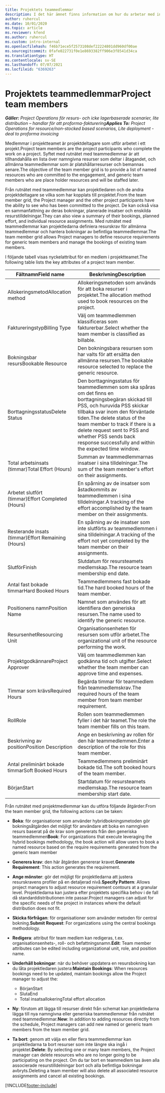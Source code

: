 ```yaml
---
title: Projektets teammedlemmar
description: I det här ämnet finns information om hur du arbetar med information om medlemmar i projektteam, attribut och schemaläggning.
author: ruhercul
ms.date: 10/01/2020
ms.topic: article
ms.reviewer: kfend
ms.author: ruhercul
ms.custom: intro-internal
ms.openlocfilehash: f46b71ece5f2573108def22224801dd960df00ae
ms.sourcegitcommit: 0fafe022731f0e1e8693382ff906e3f8541d34ca
ms.translationtype: HT
ms.contentlocale: sv-SE
ms.lasthandoff: 07/07/2021
ms.locfileid: "6369263"
---
```

# <a name="project-team-members"></a><span data-ttu-id="e5b8d-103">Projektets teammedlemmar</span><span class="sxs-lookup"><span data-stu-id="e5b8d-103">Project team members</span></span>

<span data-ttu-id="e5b8d-104">_**Gäller:** Project Operations för resurs- och icke lagerbaserade scenarier, lite distribution – handlar för att proforma-fakturering_</span><span class="sxs-lookup"><span data-stu-id="e5b8d-104">_**Applies To:** Project Operations for resource/non-stocked based scenarios, Lite deployment - deal to proforma invoicing_</span></span>

<span data-ttu-id="e5b8d-105">Medlemmar i projektteamet är projektdeltagare som utför arbetet i ett projekt.</span><span class="sxs-lookup"><span data-stu-id="e5b8d-105">Project team members are the project participants who complete the work on a project.</span></span> <span data-ttu-id="e5b8d-106">Syftet med rutnätet med teammedlemmar är att tillhandahålla en lista över namngivna resurser som deltar i åtagandet, och allmänna teammedlemmar som är platshållarresurser och bemannas senare.</span><span class="sxs-lookup"><span data-stu-id="e5b8d-106">The objective of the team member grid is to provide a list of named resources who are committed to the engagement, and generic team members who are place holder resources and will be staffed later.</span></span>

<span data-ttu-id="e5b8d-107">Från rutnätet med teammedlemmar kan projektledaren och de andra projektdeltagare se vilka som har kopplats till projektet.</span><span class="sxs-lookup"><span data-stu-id="e5b8d-107">From the team member grid, the Project manager and the other project participants have the ability to see who has been committed to the project.</span></span> <span data-ttu-id="e5b8d-108">De kan också visa en sammanfattning av deras bokningar, planerade insatser och enskilda resurstilldelningar.</span><span class="sxs-lookup"><span data-stu-id="e5b8d-108">They can also view a summary of their bookings, planned effort, and individual resource assignments.</span></span> <span data-ttu-id="e5b8d-109">Med rutnätet med teammedlemmar kan projektledarna definiera resurskrav för allmänna teammedlemmar och hantera bokningar av befintliga teammedlemmar.</span><span class="sxs-lookup"><span data-stu-id="e5b8d-109">The team member grid allows Project managers to define resource requirements for generic team members and manage the bookings of existing team members.</span></span>

<span data-ttu-id="e5b8d-110">I följande tabell visas nyckelattribut för en medlem i projektteamet.</span><span class="sxs-lookup"><span data-stu-id="e5b8d-110">The following table lists the key attributes of a project team member.</span></span>

| <span data-ttu-id="e5b8d-111">Fältnamn</span><span class="sxs-lookup"><span data-stu-id="e5b8d-111">Field name</span></span>          | <span data-ttu-id="e5b8d-112">Beskrivning</span><span class="sxs-lookup"><span data-stu-id="e5b8d-112">Description</span></span>                                                                                                                                                                  |
|--------------------------|-----------------------------------------------------------------------------------------------------------------------------------------------------------------------------------|
| <span data-ttu-id="e5b8d-113">Allokeringsmetod</span><span class="sxs-lookup"><span data-stu-id="e5b8d-113">Allocation method</span></span>        | <span data-ttu-id="e5b8d-114">Allokeringsmetoden som används för att boka resurser i projektet.</span><span class="sxs-lookup"><span data-stu-id="e5b8d-114">The allocation method used to book resources on the project.</span></span>                                                                         |
| <span data-ttu-id="e5b8d-115">Faktureringstyp</span><span class="sxs-lookup"><span data-stu-id="e5b8d-115">Billing Type</span></span>             | <span data-ttu-id="e5b8d-116">Välj om teammedlemmen klassificeras som fakturerbar.</span><span class="sxs-lookup"><span data-stu-id="e5b8d-116">Select whether the team member is classified as billable.</span></span>                                                                                                                                       |
| <span data-ttu-id="e5b8d-117">Bokningsbar resurs</span><span class="sxs-lookup"><span data-stu-id="e5b8d-117">Bookable Resource</span></span>        | <span data-ttu-id="e5b8d-118">Den bokningsbara resursen som har valts för att ersätta den allmänna resursen.</span><span class="sxs-lookup"><span data-stu-id="e5b8d-118">The bookable resource selected to replace the generic resource.</span></span>                                                                                                                   |
| <span data-ttu-id="e5b8d-119">Borttagningsstatus</span><span class="sxs-lookup"><span data-stu-id="e5b8d-119">Delete Status</span></span>            | <span data-ttu-id="e5b8d-120">Den borttagningsstatus för teammedlemmen som ska spåras om det finns en borttagningsbegäran skickad till PSS, och huruvida PSS skickar tillbaka svar inom den förväntade tiden.</span><span class="sxs-lookup"><span data-stu-id="e5b8d-120">The delete status of the team member to track if there is a delete request sent to PSS and whether PSS sends back response successfully and within the expected time window.</span></span> |
| <span data-ttu-id="e5b8d-121">Total arbetsinsats (timmar)</span><span class="sxs-lookup"><span data-stu-id="e5b8d-121">Total Effort (Hours)</span></span>     | <span data-ttu-id="e5b8d-122">Summan av teammedlemmarnas insatser i sina tilldelningar.</span><span class="sxs-lookup"><span data-stu-id="e5b8d-122">The sum of the team member's effort on their assignments.</span></span>                                                                                                                         |
| <span data-ttu-id="e5b8d-123">Arbetet slutfört (timmar)</span><span class="sxs-lookup"><span data-stu-id="e5b8d-123">Effort Completed (Hours)</span></span> | <span data-ttu-id="e5b8d-124">En spårning av de insatser som åstadkommits av teammedlemmen i sina tilldelningar.</span><span class="sxs-lookup"><span data-stu-id="e5b8d-124">A tracking of the effort accomplished by the team member on their assignments.</span></span>                                                                                           |
| <span data-ttu-id="e5b8d-125">Resterande insats (timmar)</span><span class="sxs-lookup"><span data-stu-id="e5b8d-125">Effort Remaining (Hours)</span></span> | <span data-ttu-id="e5b8d-126">En spårning av de insatser som inte slutförts av teammedlemmen i sina tilldelningar.</span><span class="sxs-lookup"><span data-stu-id="e5b8d-126">A tracking of the effort not yet completed by the team member on their assignments.</span></span>                                                                                    |
| <span data-ttu-id="e5b8d-127">Slutför</span><span class="sxs-lookup"><span data-stu-id="e5b8d-127">Finish</span></span>                   | <span data-ttu-id="e5b8d-128">Slutdatum för resursteamets medlemskap.</span><span class="sxs-lookup"><span data-stu-id="e5b8d-128">The resource team membership end date.</span></span>                                                                                                                                            |
| <span data-ttu-id="e5b8d-129">Antal fast bokade timmar</span><span class="sxs-lookup"><span data-stu-id="e5b8d-129">Hard Booked Hours</span></span>        | <span data-ttu-id="e5b8d-130">Teammedlemmens fast bokade tid.</span><span class="sxs-lookup"><span data-stu-id="e5b8d-130">The hard booked hours of the team member.</span></span>                                                                                                                                                                |
| <span data-ttu-id="e5b8d-131">Positionens namn</span><span class="sxs-lookup"><span data-stu-id="e5b8d-131">Position Name</span></span>            | <span data-ttu-id="e5b8d-132">Namnet som användes för att identifiera den generiska resursen.</span><span class="sxs-lookup"><span data-stu-id="e5b8d-132">The name used to identify the generic resource.</span></span>                                                                                                                                   |
| <span data-ttu-id="e5b8d-133">Resursenhet</span><span class="sxs-lookup"><span data-stu-id="e5b8d-133">Resourcing Unit</span></span>          | <span data-ttu-id="e5b8d-134">Organisationsenheten för resursen som utför arbetet.</span><span class="sxs-lookup"><span data-stu-id="e5b8d-134">The organizational unit of the resource performing the work.</span></span>                                                                                                                      |
| <span data-ttu-id="e5b8d-135">Projektgodkännare</span><span class="sxs-lookup"><span data-stu-id="e5b8d-135">Project Approver</span></span>         | <span data-ttu-id="e5b8d-136">Välj om teammedlemmen kan godkänna tid och utgifter.</span><span class="sxs-lookup"><span data-stu-id="e5b8d-136">Select whether the team member can approve time and expenses.</span></span>                                                                                                                     |
| <span data-ttu-id="e5b8d-137">Timmar som krävs</span><span class="sxs-lookup"><span data-stu-id="e5b8d-137">Required Hours</span></span>           | <span data-ttu-id="e5b8d-138">Begärda timmar för teammedlem från teammedlemskrav.</span><span class="sxs-lookup"><span data-stu-id="e5b8d-138">The required hours of the team member from team member requirement.</span></span>                                                                                                                       |
| <span data-ttu-id="e5b8d-139">Roll</span><span class="sxs-lookup"><span data-stu-id="e5b8d-139">Role</span></span>                     | <span data-ttu-id="e5b8d-140">Rollen som teammedlemmen fyller i det här teamet.</span><span class="sxs-lookup"><span data-stu-id="e5b8d-140">The role the team member fills on this team.</span></span>                                                                                                                                |
| <span data-ttu-id="e5b8d-141">Beskrivning av position</span><span class="sxs-lookup"><span data-stu-id="e5b8d-141">Position Description</span></span>     | <span data-ttu-id="e5b8d-142">Ange en beskrivning av rollen för den här teammedlemmen.</span><span class="sxs-lookup"><span data-stu-id="e5b8d-142">Enter a description of the role for this team member.</span></span>                                                                                                                             |
| <span data-ttu-id="e5b8d-143">Antal preliminärt bokade timmar</span><span class="sxs-lookup"><span data-stu-id="e5b8d-143">Soft Booked Hours</span></span>        | <span data-ttu-id="e5b8d-144">Teammedlemmens preliminärt bokade tid.</span><span class="sxs-lookup"><span data-stu-id="e5b8d-144">The soft booked hours of the team member.</span></span>                                                                                                                                                                 |
| <span data-ttu-id="e5b8d-145">Början</span><span class="sxs-lookup"><span data-stu-id="e5b8d-145">Start</span></span>                    | <span data-ttu-id="e5b8d-146">Startdatum för resursteamets medlemskap.</span><span class="sxs-lookup"><span data-stu-id="e5b8d-146">The resource team membership start date.</span></span>                                                                                                                                          |

<span data-ttu-id="e5b8d-147">Från rutnätet med projektmedlemmar kan du utföra följande åtgärder:</span><span class="sxs-lookup"><span data-stu-id="e5b8d-147">From the team member grid, the following actions can be taken:</span></span>

- <span data-ttu-id="e5b8d-148">**Boka**: för organisationer som använder hybridbokningsmetoden gör bokningsåtgärden det möjligt för användare att boka en namngiven resurs baserat på de krav som genererats från den generiska teammedlemmen</span><span class="sxs-lookup"><span data-stu-id="e5b8d-148">**Book**: For organizations that execute leveraging the hybrid bookings methodology, the book action will allow users to book a named resource based on the require requirements generated from the generic team member</span></span>
- <span data-ttu-id="e5b8d-149">**Generera krav**: den här åtgärden genererar kravet.</span><span class="sxs-lookup"><span data-stu-id="e5b8d-149">**Generate Requirement**: This action generates the requirement.</span></span>
- <span data-ttu-id="e5b8d-150">**Ange mönster**: gör det möjligt för projektledarna att justera resurskravens profiler på en detaljerad nivå.</span><span class="sxs-lookup"><span data-stu-id="e5b8d-150">**Specify Pattern**: Allows project managers to adjust resource requirement contours at a granular level.</span></span> <span data-ttu-id="e5b8d-151">Projektledarna kan justera efter projektets specifika behov i de fall då standarddistributionen inte passar.</span><span class="sxs-lookup"><span data-stu-id="e5b8d-151">Project managers can adjust for the specific needs of the project in instances where the default distribution does not fit.</span></span>
- <span data-ttu-id="e5b8d-152">**Skicka förfrågan**: för organisationer som använder metoden för central bokning.</span><span class="sxs-lookup"><span data-stu-id="e5b8d-152">**Submit Request**: For organizations using the central bookings methodology.</span></span>
- <span data-ttu-id="e5b8d-153">**Redigera**: attribut för team medlem kan redigeras, t.ex. organisationsenhets-, roll- och befattningsnamn.</span><span class="sxs-lookup"><span data-stu-id="e5b8d-153">**Edit**: Team member attributes can be edited including organizational unit, role, and position name.</span></span>
- <span data-ttu-id="e5b8d-154">**Underhåll bokningar**: när du behöver uppdatera en resursbokning kan du låta projektledaren justera:</span><span class="sxs-lookup"><span data-stu-id="e5b8d-154">**Maintain Bookings**: When resources bookings need to be updated, maintain bookings allow the Project manager to adjust the:</span></span>

    - <span data-ttu-id="e5b8d-155">Början</span><span class="sxs-lookup"><span data-stu-id="e5b8d-155">Start</span></span>
    - <span data-ttu-id="e5b8d-156">Sluta</span><span class="sxs-lookup"><span data-stu-id="e5b8d-156">End</span></span>
    - <span data-ttu-id="e5b8d-157">Total insatsallokering</span><span class="sxs-lookup"><span data-stu-id="e5b8d-157">Total effort allocation</span></span>

- <span data-ttu-id="e5b8d-158">**Ny**: förutom att lägga till resurser direkt från schemat kan projektledarna lägga till nya namngivna eller generiska teammedlemmar från rutnätet med teammedlemmar.</span><span class="sxs-lookup"><span data-stu-id="e5b8d-158">**New**: In addition to adding resources directly from the schedule, Project managers can add new named or generic team members from the team member grid.</span></span>
- <span data-ttu-id="e5b8d-159">**Ta bort**: genom att välja en eller flera teammedlemmar kan projektledarna ta bort resurser som inte längre ska ingå i projektet.</span><span class="sxs-lookup"><span data-stu-id="e5b8d-159">**Delete**: By selecting one or many team members, the Project manager can delete resources who are no longer going to be participating on the project.</span></span> <span data-ttu-id="e5b8d-160">Om du tar bort en teammedlem tas även alla associerade resurstilldelningar bort och alla befintliga bokningar avbryts.</span><span class="sxs-lookup"><span data-stu-id="e5b8d-160">Deleting a team member will also delete all associated resource assignments and  cancel all existing bookings.</span></span>


[!INCLUDE[footer-include](../includes/footer-banner.md)]